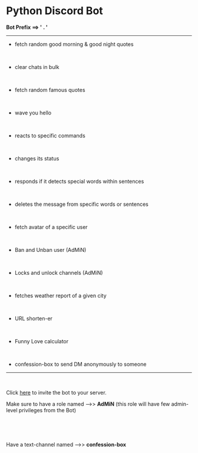 # Python Discord Bot

<p><strong>Bot Prefix&nbsp;==&gt; ' . '</strong></p>
<hr />
<ul>
<li>fetch random good morning &amp; good night quotes</li>
</ul>
<p>&nbsp;</p>
<ul>
<li>clear chats in bulk</li>
</ul>
<p>&nbsp;</p>
<ul>
<li>fetch random famous quotes</li>
</ul>
<p>&nbsp;</p>
<ul>
<li>wave you hello</li>
</ul>
<p>&nbsp;</p>
<ul>
<li>reacts to specific commands</li>
</ul>
<p>&nbsp;</p>
<ul>
<li>changes its status</li>
</ul>
<p>&nbsp;</p>
<ul>
<li>responds if it detects special words within sentences</li>
</ul>
<p>&nbsp;</p>
<ul>
<li>deletes the message from specific words or sentences</li>
</ul>
<p>&nbsp;</p>
<ul>
<li>fetch avatar of a specific user</li>
</ul>
<p>&nbsp;</p>
<ul>
<li>Ban and Unban user (AdMiN)</li>
</ul>
<p>&nbsp;</p>
<ul>
<li>Locks and unlock channels (AdMiN)</li>
</ul>
<p>&nbsp;</p>
<ul>
<li>fetches weather report of a given city</li>
</ul>
<p>&nbsp;</p>
<ul>
<li>URL shorten-er</li>
</ul>
<p>&nbsp;</p>
<ul>
<li>Funny Love calculator</li>
</ul>
<p>&nbsp;</p>
<ul>
<li>confession-box to send DM anonymously to someone</li>
</ul>
<hr />
<p>&nbsp;</p>
<p>Click <a title="Discord server invite" href="https://discord.com/oauth2/authorize?client_id=803117467609071667&amp;permissions=8&amp;scope=bot" target="_blank" rel="noopener">here</a> to invite the bot to your server.</p>
<p>Make sure to have a role named --&gt;&gt; <strong>AdMiN</strong> (this role will have few admin-level privileges from the Bot)</p>
<p>&nbsp;</p>
<p>&nbsp;</p>
<p>Have a text-channel named --&gt;&gt;&nbsp;<strong>confession-box</strong></p>

